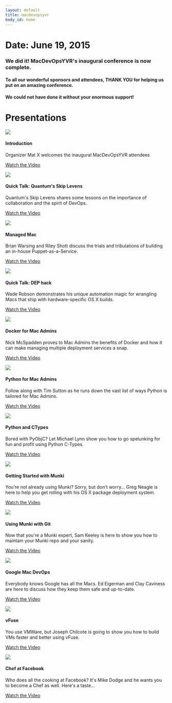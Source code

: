 ```yaml
---
layout: default
title: macdevopsyvr
body_id: home
---
```


# Date: June 19, 2015

### We did it! MacDevOpsYVR's inaugural conference is now complete.

#### To all our wonderful sponsors and attendees, THANK YOU for helping us put on an amazing conference.

#### We could not have done it without your enormous support!

# Presentations

<div class="col-xs-12 pull-left thumbnail">
  <img class="headshot-img" src="/assets/vid_thumbs/intro.jpg">
  <div class="responsive">
    <h4>Introduction</h4>
    <p>
      Organizer Mat X welcomes the inaugural MacDevOpsYVR attendees
    </p>
    <p class="lead">
      <a href="http://macdevops.ca/MDO2015/1_Mac_Dev_Ops_YVR_Intro_w__Mat.P2G/Default.html">Watch the Video</a>
    </p>
  </div>
</div>

<div class="col-xs-12 pull-left thumbnail">
  <img class="headshot-img" src="/assets/vid_thumbs/skip.jpg">
  <div class="responsive">
    <h4>Quick Talk: Quantum's Skip Levens</h4>
    <p>
      Quantum's Skip Levens shares some lessons on the importance of collaboration and the spirit of DevOps.
    </p>
    <p class="lead">
      <a href="http://macdevops.ca/MDO2015/2_Skip_Levens_-_Quantum.P2G/Default.html">Watch the Video</a>
    </p>
  </div>
</div>

<div class="col-xs-12 pull-left thumbnail">
  <img class="headshot-img" src="/assets/vid_thumbs/mm.jpg">
  <div class="responsive">
    <h4>Managed Mac</h4>
    <p>
      Brian Warsing and Riley Shott discuss the trials and tribulations of building an in-house Puppet-as-a-Service.
    </p>
    <p class="lead">
      <a href="http://macdevops.ca/MDO2015/3_Brian___Riley_-_Managed_Mac_.P2G/Default.html">Watch the Video</a>
    </p>
  </div>
</div>

<div class="col-xs-12 pull-left thumbnail">
  <img class="headshot-img" src="/assets/vid_thumbs/wade.jpg">
  <div class="responsive">
    <h4>Quick Talk: DEP hack</h4>
    <p>
      Wade Robson demonstrates his unique automation magic for wrangling Macs that ship with hardware-specific OS X builds.
    </p>
    <p class="lead">
      <a href="http://macdevops.ca/MDO2015/4_Wade_-_DEP_Hack_Demo.P2G/Default.html">Watch the Video</a>
    </p>
  </div>
</div>

<div class="col-xs-12 pull-left thumbnail">
  <img class="headshot-img" src="/assets/vid_thumbs/nick.jpg">
  <div class="responsive">
    <h4>Docker for Mac Admins</h4>
    <p>
      Nick McSpadden proves to Mac Admins the benefits of Docker and how it can make managing multiple deployment services a snap.
    </p>
    <p class="lead">
      <a href="http://macdevops.ca/MDO2015/5_Nick_McSpadden_-_Docker_for_.P2G/Default.html">Watch the Video</a>
    </p>
  </div>
</div>

<div class="col-xs-12 pull-left thumbnail">
  <img class="headshot-img" src="/assets/vid_thumbs/tim.jpg">
  <div class="responsive">
    <h4>Python for Mac Admins</h4>
    <p>
      Follow along with Tim Sutton as he runs down the vast list of ways Python is tailored for Mac Admins.
    </p>
    <p class="lead">
      <a href="http://macdevops.ca/MDO2015/6_Tim_Sutton_-_Python_for_Mac.P2G/Default.html">Watch the Video</a>
    </p>
  </div>
</div>

<div class="col-xs-12 pull-left thumbnail">
  <img class="headshot-img" src="/assets/vid_thumbs/mikey.jpg">
  <div class="responsive">
    <h4>Python and CTypes</h4>
    <p>
      Bored with PyObjC? Let Michael Lynn show you how to go spelunking for fun and profit using Python C-Types.
    </p>
    <p class="lead">
      <a href="http://macdevops.ca/MDO2015/7_Michael_Lynn_-_Python_and_ct.P2G/Default.html">Watch the Video</a>
    </p>
  </div>
</div>

<div class="col-xs-12 pull-left thumbnail">
  <img class="headshot-img" src="/assets/vid_thumbs/greg.jpg">
  <div class="responsive">
    <h4>Getting Started with Munki</h4>
    <p>
      You're not already using Munki? Sorry, but don't worry... Greg Neagle is here to help you get rolling with his OS X package deployment system.
    </p>
    <p class="lead">
      <a href="http://macdevops.ca/MDO2015/8_Greg_Neagle__Disney_Animatio.P2G/Default.html">Watch the Video</a>
    </p>
  </div>
</div>

<div class="col-xs-12 pull-left thumbnail">
  <img class="headshot-img" src="/assets/vid_thumbs/sam.jpg">
  <div class="responsive">
    <h4>Using Munki with Git</h4>
    <p>
      Now that you're a Munki expert, Sam Keeley is here to show you how to maintain your Munki repo and your sanity.
    </p>
    <p class="lead">
      <a href="http://macdevops.ca/MDO2015/9_Sam_Keeley__Dropbox_-_Munki_.P2G/Default.html">Watch the Video</a>
    </p>
  </div>
</div>

<div class="col-xs-12 pull-left thumbnail">
  <img class="headshot-img" src="/assets/vid_thumbs/google.jpg">
  <div class="responsive">
    <h4>Google Mac DevOps</h4>
    <p>
      Everybody knows Google has all the Macs. Ed Eigerman and Clay Caviness are here to discuss how they keep them safe and up-to-date.
    </p>
    <p class="lead">
      <a href="http://macdevops.ca/MDO2015/10_Ed___Clay__Google_-_MacOps.P2G/Default.html">Watch the Video</a>
    </p>
  </div>
</div>

<div class="col-xs-12 pull-left thumbnail">
  <img class="headshot-img" src="/assets/vid_thumbs/joe.jpg">
  <div class="responsive">
    <h4>vFuse</h4>
    <p>
      You use VMWare, but Joseph Chilcote is going to show you how to build VMs faster and better using vFuse.
    </p>
    <p class="lead">
      <a href="http://macdevops.ca/MDO2015/11_Joseph_Chilcote_-_vFuse.P2G/Default.html">Watch the Video</a>
    </p>
  </div>
</div>

<div class="col-xs-12 pull-left thumbnail">
  <img class="headshot-img" src="/assets/vid_thumbs/mike.jpg">
  <div class="responsive">
    <h4>Chef at Facebook</h4>
    <p>
      Who does all the cooking at Facebook? It's Mike Dodge and he wants you to become a Chef as well. Here's a taste...
    </p>
    <p class="lead">
      <a href="http://macdevops.ca/MDO2015/12_Mike_Dodge_-_Chef_at_Facebo.P2G/Default.html">Watch the Video</a>
    </p>
  </div>
</div>

